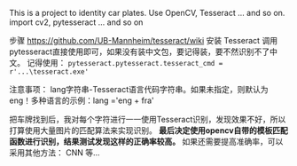 This is a project to identity car plates.
Use OpenCV, Tesseract ... and so on.
import cv2, pytesseract ... and so on

步骤
    https://github.com/UB-Mannheim/tesseract/wiki
    安装 Tesseract
    调用pytesseract直接使用即可，如果没有装中文包，要记得装，要不然识别不了中文。
    记得使用：
    `pytesseract.pytesseract.tesseract_cmd = r'...\tesseract.exe'`
    
注意事项：
    lang字符串-Tesseract语言代码字符串。如果未指定，则默认为eng！多种语言的示例：lang ='eng + fra'
    
把车牌找到后，我对每个字符进行一一使用Tesseract识别，发现效果不好，所以打算使用大量图片的匹配算法来实现识别。
**最后决定使用opencv自带的模板匹配函数进行识别，结果测试发现这样的正确率较高。**
如果还需要提高准确率，可以采用其他方法：
    CNN
    等...
